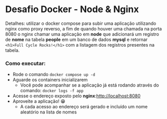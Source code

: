# Desafio Docker - Node & Nginx

Detalhes: utilizar o docker compose para subir uma aplicação utilizando nginx como proxy reverso, a fim de quando houver uma chamada na porta 8080 o nginx chamar uma aplicação em **node** que adicionará um registro de **nome** na tabela **people** em um banco de dados **mysql** e retornar `<h1>Full Cycle Rocks!</h1>` com a listagem dos registros presentes na tabela.

### Como executar:
- Rode o comando `docker compose up -d`
- Aguarde os containers inicializarem
  - Você pode acompanhar se a aplicação já está rodando através do comando: `docker logs -f app`
- Acesse o endereço exposto pelo **nginx**:[http://localhost:8080](http://localhost:8080)
- Aproveite a aplicação! 😁
  - A cada acesso ao endereço será gerado e incluído um nome aleatório na lista de nomes